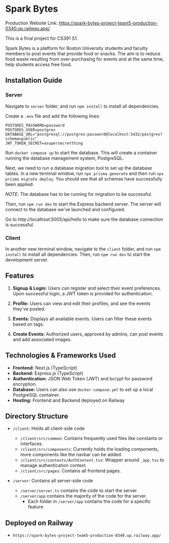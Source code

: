 # Spark Bytes

Production Website Link: https://spark-bytes-project-team5-production-0340.up.railway.app/

This is a final project for CS391 S1.

Spark Bytes is a platform for Boston University students and faculty members to post events that provide food or snacks. The aim is to reduce food waste resulting from over-purchasing for events and at the same time, help students access free food.

## Installation Guide

### Server
Navigate to `server` folder, and run `npm install` to install all dependencies. 

Create a `.env` file and add the following lines:

```
POSTGRES_PASSWORD=password
POSTGRES_USER=postgres
DATABASE_URL="postgresql://postgres:password@localhost:5432/postgres?schema=public"
JWT_TOKEN_SECRET=asupersecretthing
```

Run `docker compose up` to start the database. This will create a container running the database management system, PostgreSQL.

Next, we need to run a database migration tool to set up the database tables. In a new terminal window, run `npx prisma generate` and then run `npx prisma migrate deploy`.
You should see that all schemas have successfully been applied. 

_NOTE_: The database has to be running for migration to be successful.

Then, run `npm run dev` to start the Express backend server. The server will connect to the database we've launched and configured.

Go to http://localhost:5005/api/hello to make sure the database connection is successful.

### Client

In another new terminal window, navigate to the `client` folder, and run `npm install` to install all dependencies. Then, run `npm run dev` to start the development server.

## Features

1. **Signup & Login:** Users can register and select their event preferences. Upon successful login, a JWT token is provided for authentication.
   
2. **Profile:**  Users can view and edit their profiles, and see the events they've posted.
   
3. **Events:**  Displays all available events. Users can filter these events based on tags.
   
4. **Create Events:**  Authorized users, approved by admins, can post events and add associated images.

## Technologies & Frameworks Used

- **Frontend:** Next.js (TypeScript)
- **Backend:** Express.js (TypeScript)
- **Authentication:** JSON Web Token (JWT) and bcrypt for password encryption.
- **Database:** Users can also use `docker-compose.yml` to set up a local PostgreSQL container.
- **Hosting:** Frontend and Backend deployed on Railway

## Directory Structure

- `/client`: Holds all client-side code
    - `/client/src/common`: Contains frequently used files like constants or interfaces.
    - `/client/src/components`: Currently holds the loading components, more components like the navbar can be added.
    - `/client/src/contexts/AuthContext.tsx`: Wrapper around `_app.tsx` to manage authentication context.
    - `/client/src/pages`: Contains all frontend pages.
    
- `/server`: Contains all server-side code
  - `/server/server.ts` contains the code to start the server.
  - `/server/app` contains the majority of the code for the server.
    - Each folder in `/server/app` contains the code for a specific feature.
      
## Deployed on Railway
- `https://spark-bytes-project-team5-production-0340.up.railway.app/`
